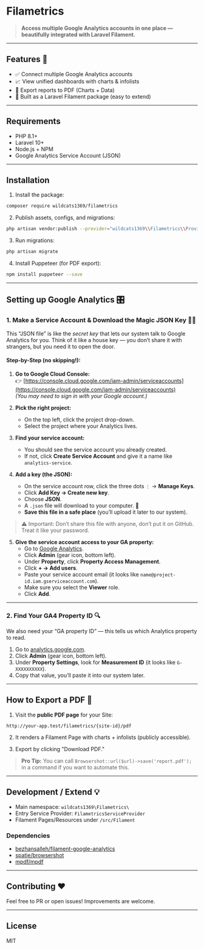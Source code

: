 # Filametrics

> **Access multiple Google Analytics accounts in one place — beautifully integrated with Laravel Filament.**

---

## Features 🚀

- ✅ Connect multiple Google Analytics accounts
- 📈 View unified dashboards with charts & infolists
- 📄 Export reports to PDF (Charts + Data)
- 🎯 Built as a Laravel Filament package (easy to extend)

---

## Requirements

- PHP 8.1+
- Laravel 10+
- Node.js + NPM
- Google Analytics Service Account (JSON)

---

## Installation

1. Install the package:

```bash
composer require wildcats1369/filametrics
```

2. Publish assets, configs, and migrations:

```bash
php artisan vendor:publish --provider="wildcats1369\\Filametrics\\Providers\\FilametricsServiceProvider"
```

3. Run migrations:

```bash
php artisan migrate
```

4. Install Puppeteer (for PDF export):

```bash
npm install puppeteer --save
```

---

## Setting up Google Analytics 🎛️

### 1. Make a Service Account & Download the Magic JSON Key 📄✨

This “JSON file” is like the *secret key* that lets our system talk to Google Analytics for you. Think of it like a house key — you don’t share it with strangers, but you need it to open the door.

#### Step-by-Step (no skipping!):

1. **Go to Google Cloud Console:**  
   👉 [https://console.cloud.google.com/iam-admin/serviceaccounts](https://console.cloud.google.com/iam-admin/serviceaccounts)  
   *(You may need to sign in with your Google account.)*

2. **Pick the right project:**  
   - On the top left, click the project drop-down.  
   - Select the project where your Analytics lives.

3. **Find your service account:**  
   - You should see the service account you already created.  
   - If not, click **Create Service Account** and give it a name like `analytics-service`.

4. **Add a key (the JSON):**  
   - On the service account row, click the three dots `⋮` → **Manage Keys**.  
   - Click **Add Key → Create new key**.  
   - Choose **JSON**.  
   - A `.json` file will download to your computer. 🎉  
   - **Save this file in a safe place** (you’ll upload it later to our system).

> ⚠️ Important: Don’t share this file with anyone, don’t put it on GitHub. Treat it like your password.

5. **Give the service account access to your GA property:**  
   - Go to [Google Analytics](https://analytics.google.com/).  
   - Click **Admin** (gear icon, bottom left).  
   - Under **Property**, click **Property Access Management**.  
   - Click **+ → Add users**.  
   - Paste your service account email (it looks like `name@project-id.iam.gserviceaccount.com`).  
   - Make sure you select the **Viewer** role.  
   - Click **Add**.  

---

### 2. Find Your GA4 Property ID 🔍

We also need your “GA property ID” — this tells us which Analytics property to read.

1. Go to [analytics.google.com](https://analytics.google.com/).  
2. Click **Admin** (gear icon, bottom left).  
3. Under **Property Settings**, look for **Measurement ID** (it looks like `G-XXXXXXXXXX`).  
4. Copy that value, you’ll paste it into our system later.

---

## How to Export a PDF 📄

1. Visit the **public PDF page** for your Site:

```
http://your-app.test/filametrics/{site-id}/pdf
```

2. It renders a Filament Page with charts + infolists (publicly accessible).

3. Export by clicking "Download PDF."

> **Pro Tip:** You can call `Browsershot::url($url)->save('report.pdf');` in a command if you want to automate this.

---

## Development / Extend 💡

- Main namespace: `wildcats1369\Filametrics\`
- Entry Service Provider: `FilametricsServiceProvider`
- Filament Pages/Resources under `/src/Filament`

### Dependencies

- [bezhansalleh/filament-google-analytics](https://github.com/bezhansalleh/filament-google-analytics)
- [spatie/browsershot](https://github.com/spatie/browsershot)
- [mpdf/mpdf](https://github.com/mpdf/mpdf)

---

## Contributing ❤️

Feel free to PR or open issues! Improvements are welcome.

---

## License

MIT

